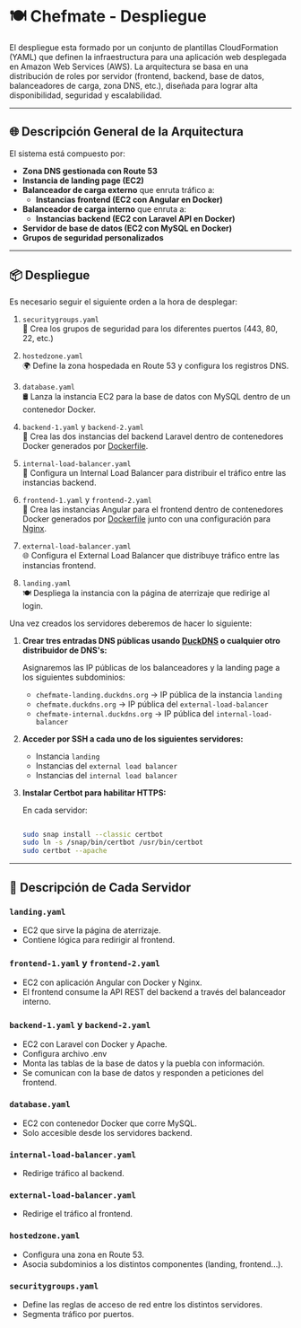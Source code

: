 # 🍽️ Chefmate - Despliegue

El despliegue esta formado por un conjunto de plantillas CloudFormation (YAML) que definen la infraestructura para una aplicación web desplegada en Amazon Web Services (AWS). La arquitectura se basa en una distribución de roles por servidor (frontend, backend, base de datos, balanceadores de carga, zona DNS, etc.), diseñada para lograr alta disponibilidad, seguridad y escalabilidad.

---

## 🌐 Descripción General de la Arquitectura

El sistema está compuesto por:

- **Zona DNS gestionada con Route 53**
- **Instancia de landing page (EC2)**
- **Balanceador de carga externo** que enruta tráfico a:
  - **Instancias frontend (EC2 con Angular en Docker)**
- **Balanceador de carga interno** que enruta a:
  - **Instancias backend (EC2 con Laravel API en Docker)**
- **Servidor de base de datos (EC2 con MySQL en Docker)**
- **Grupos de seguridad personalizados**

---

## 📦 Despliegue

Es necesario seguir el siguiente orden a la hora de desplegar:

1. `securitygroups.yaml`  
   🔐 Crea los grupos de seguridad para los diferentes puertos (443, 80, 22, etc.)

2. `hostedzone.yaml`  
   🌍 Define la zona hospedada en Route 53 y configura los registros DNS.

3. `database.yaml`  
   🛢️ Lanza la instancia EC2 para la base de datos con MySQL dentro de un contenedor Docker.

4. `backend-1.yaml` y `backend-2.yaml`  
   🧠 Crea las dos instancias del backend Laravel dentro de contenedores Docker generados por [Dockerfile](/laravel-backend/Dockerfile).

5. `internal-load-balancer.yaml`  
   🔁 Configura un Internal Load Balancer para distribuir el tráfico entre las instancias backend.

6. `frontend-1.yaml` y `frontend-2.yaml`  
   🎨 Crea las instancias Angular para el frontend dentro de contenedores Docker generados por [Dockerfile](/angular-frontend/Dockerfile) junto con una configuración para [Nginx](/angular-frontend/nginx/nginx.conf).

7. `external-load-balancer.yaml`  
   🌐 Configura el External Load Balancer que distribuye tráfico entre las instancias frontend.

8. `landing.yaml`  
   🍽️ Despliega la instancia con la página de aterrizaje que redirige al login.

Una vez creados los servidores deberemos de hacer lo siguiente:

1. **Crear tres entradas DNS públicas usando [DuckDNS](https://www.duckdns.org/) o cualquier otro distribuidor de DNS's:**

   Asignaremos las IP públicas de los balanceadores y la landing page a los siguientes subdominios:

   - `chefmate-landing.duckdns.org` → IP pública de la instancia `landing`
   - `chefmate.duckdns.org` → IP pública del `external-load-balancer`
   - `chefmate-internal.duckdns.org` → IP pública del `internal-load-balancer`

2. **Acceder por SSH a cada uno de los siguientes servidores:**

   - Instancia `landing`
   - Instancias del `external load balancer` 
   - Instancias del `internal load balancer` 

3. **Instalar Certbot para habilitar HTTPS:**

   En cada servidor:

   ```bash

   sudo snap install --classic certbot
   sudo ln -s /snap/bin/certbot /usr/bin/certbot
   sudo certbot --apache

   ```
---

## 🧩 Descripción de Cada Servidor

### `landing.yaml`
- EC2 que sirve la página de aterrizaje.
- Contiene lógica para redirigir al frontend.

### `frontend-1.yaml` y `frontend-2.yaml`
- EC2 con aplicación Angular con Docker y Nginx.
- El frontend consume la API REST del backend a través del balanceador interno.

### `backend-1.yaml` y `backend-2.yaml`
- EC2 con Laravel con Docker y Apache.
- Configura archivo .env
- Monta las tablas de la base de datos y la puebla con información.
- Se comunican con la base de datos y responden a peticiones del frontend.

### `database.yaml`
- EC2 con contenedor Docker que corre MySQL.
- Solo accesible desde los servidores backend.

### `internal-load-balancer.yaml`
- Redirige tráfico al backend.

### `external-load-balancer.yaml`
- Redirige el tráfico al frontend.

### `hostedzone.yaml`
- Configura una zona en Route 53.
- Asocia subdominios a los distintos componentes (landing, frontend...).

### `securitygroups.yaml`
- Define las reglas de acceso de red entre los distintos servidores.
- Segmenta tráfico por puertos.
